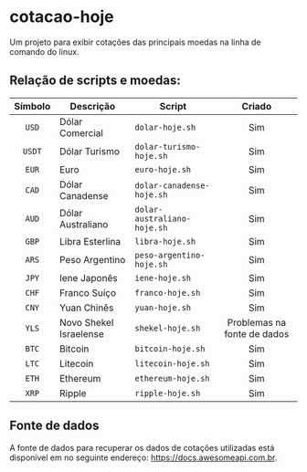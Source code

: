 # cotacao-hoje

Um projeto para exibir cotações das principais moedas na linha de comando do linux.

## Relação de scripts e moedas:

| Símbolo | Descrição | Script | Criado |
|:-------:| --------- | ------ |:------:|
| `USD` | Dólar Comercial | `dolar-hoje.sh` | Sim |
| `USDT` | Dólar Turismo | `dolar-turismo-hoje.sh` | Sim |
| `EUR` | Euro | `euro-hoje.sh` | Sim |
| `CAD` | Dólar Canadense | `dolar-canadense-hoje.sh` | Sim |
| `AUD` | Dólar Australiano | `dolar-australiano-hoje.sh` | Sim |
| `GBP` | Libra Esterlina | `libra-hoje.sh` | Sim |
| `ARS` | Peso Argentino | `peso-argentino-hoje.sh` | Sim |
| `JPY` | Iene Japonês | `iene-hoje.sh` | Sim |
| `CHF` | Franco Suíço | `franco-hoje.sh` | Sim |
| `CNY` | Yuan Chinês | `yuan-hoje.sh` | Sim |
| `YLS` | Novo Shekel Israelense | `shekel-hoje.sh` | Problemas na fonte de dados |
| `BTC` | Bitcoin | `bitcoin-hoje.sh` | Sim |
| `LTC` | Litecoin | `litecoin-hoje.sh` | Sim |
| `ETH` | Ethereum | `ethereum-hoje.sh` | Sim |
| `XRP` | Ripple | `ripple-hoje.sh` | Sim |

## Fonte de dados

A fonte de dados para recuperar os dados de cotações utilizadas está disponível em no seguinte endereço: https://docs.awesomeapi.com.br.
